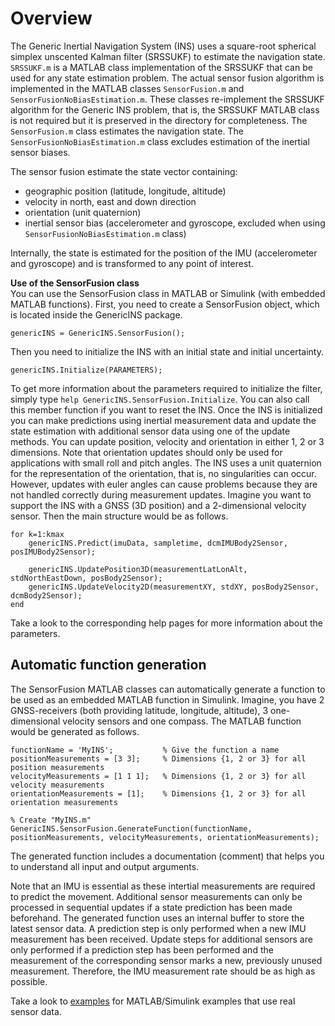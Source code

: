 # Overview
The Generic Inertial Navigation System (INS) uses a square-root spherical simplex unscented Kalman filter (SRSSUKF) to estimate the navigation state.
`SRSSUKF.m` is a MATLAB class implementation of the SRSSUKF that can be used for any state estimation problem.
The actual sensor fusion algorithm is implemented in the MATLAB classes `SensorFusion.m` and `SensorFusionNoBiasEstimation.m`. These classes re-implement the SRSSUKF algorithm for the Generic INS problem,
that is, the SRSSUKF MATLAB class is not required but it is preserved in the directory for completeness. The `SensorFusion.m` class estimates the navigation state. The `SensorFusionNoBiasEstimation.m`
class excludes estimation of the inertial sensor biases.


The sensor fusion estimate the state vector containing:
- geographic position (latitude, longitude, altitude)
- velocity in north, east and down direction
- orientation (unit quaternion)
- inertial sensor bias (accelerometer and gyroscope, excluded when using `SensorFusionNoBiasEstimation.m` class)

Internally, the state is estimated for the position of the IMU (accelerometer and gyroscope) and is transformed to any point of interest.

**Use of the SensorFusion class**<br>
You can use the SensorFusion class in MATLAB or Simulink (with embedded MATLAB functions). First, you need to create a SensorFusion object, which is located inside the GenericINS package.
```
genericINS = GenericINS.SensorFusion();
```
Then you need to initialize the INS with an initial state and initial uncertainty.
```
genericINS.Initialize(PARAMETERS);
```
To get more information about the parameters required to initialize the filter, simply type `help GenericINS.SensorFusion.Initialize`. You can
also call this member function if you want to reset the INS. Once the INS is initialized you can make predictions using inertial measurement data
and update the state estimation with additional sensor data using one of the update methods. You can update position, velocity and orientation
in either 1, 2 or 3 dimensions. Note that orientation updates should only be used for applications with small roll and pitch angles.
The INS uses a unit quaternion for the representation of the orientation, that is, no singularities can occur. However, updates with euler angles
can cause problems because they are not handled correctly during measurement updates. Imagine you want to support the INS with a GNSS (3D position)
and a 2-dimensional velocity sensor. Then the main structure would be as follows.
```
for k=1:kmax
    genericINS.Predict(imuData, sampletime, dcmIMUBody2Sensor, posIMUBody2Sensor);

    genericINS.UpdatePosition3D(measurementLatLonAlt, stdNorthEastDown, posBody2Sensor);
    genericINS.UpdateVelocity2D(measurementXY, stdXY, posBody2Sensor, dcmBody2Sensor);
end
```
Take a look to the corresponding help pages for more information about the parameters.

## Automatic function generation
The SensorFusion MATLAB classes can automatically generate a function to be used as an embedded MATLAB function in Simulink.
Imagine, you have 2 GNSS-receivers (both providing latitude, longitude, altitude), 3 one-dimensional velocity sensors and one compass. The MATLAB function would be generated as follows.
```
functionName = 'MyINS';           % Give the function a name
positionMeasurements = [3 3];     % Dimensions {1, 2 or 3} for all position measurements
velocityMeasurements = [1 1 1];   % Dimensions {1, 2 or 3} for all velocity measurements
orientationMeasurements = [1];    % Dimensions {1, 2 or 3} for all orientation measurements

% Create "MyINS.m"
GenericINS.SensorFusion.GenerateFunction(functionName, positionMeasurements, velocityMeasurements, orientationMeasurements);
```
The generated function includes a documentation (comment) that helps you to understand all input and output arguments.

Note that an IMU is essential as these intertial measurements are required to predict the movement.
Additional sensor measurements can only be processed in sequential updates if a state prediction has been made beforehand.
The generated function uses an internal buffer to store the latest sensor data.
A prediction step is only performed when a new IMU measurement has been received.
Update steps for additional sensors are only performed if a prediction step has been performed and the measurement of the corresponding sensor marks a new, previously unused measurement.
Therefore, the IMU measurement rate should be as high as possible.

Take a look to [examples](../../examples/) for MATLAB/Simulink examples that use real sensor data.


